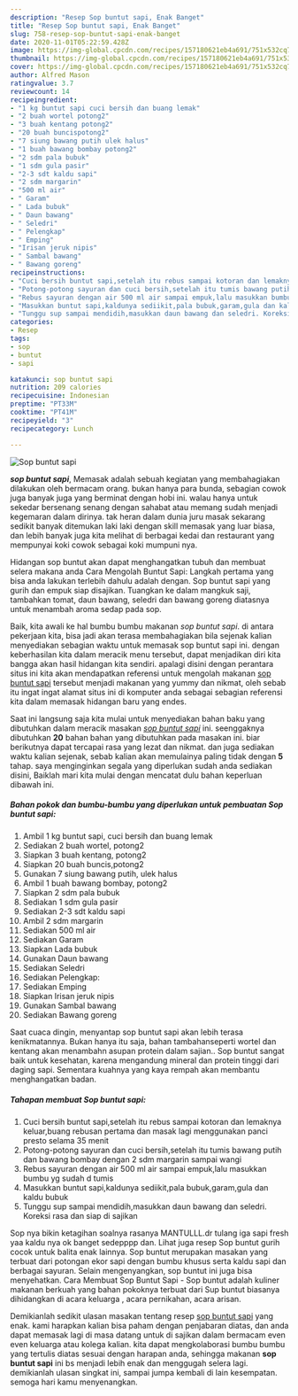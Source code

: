 ```yaml
---
description: "Resep Sop buntut sapi, Enak Banget"
title: "Resep Sop buntut sapi, Enak Banget"
slug: 758-resep-sop-buntut-sapi-enak-banget
date: 2020-11-01T05:22:59.428Z
image: https://img-global.cpcdn.com/recipes/157180621eb4a691/751x532cq70/sop-buntut-sapi-foto-resep-utama.jpg
thumbnail: https://img-global.cpcdn.com/recipes/157180621eb4a691/751x532cq70/sop-buntut-sapi-foto-resep-utama.jpg
cover: https://img-global.cpcdn.com/recipes/157180621eb4a691/751x532cq70/sop-buntut-sapi-foto-resep-utama.jpg
author: Alfred Mason
ratingvalue: 3.7
reviewcount: 14
recipeingredient:
- "1 kg buntut sapi cuci bersih dan buang lemak"
- "2 buah wortel potong2"
- "3 buah kentang potong2"
- "20 buah buncispotong2"
- "7 siung bawang putih ulek halus"
- "1 buah bawang bombay potong2"
- "2 sdm pala bubuk"
- "1 sdm gula pasir"
- "2-3 sdt kaldu sapi"
- "2 sdm margarin"
- "500 ml air"
- " Garam"
- " Lada bubuk"
- " Daun bawang"
- " Seledri"
- " Pelengkap"
- " Emping"
- "Irisan jeruk nipis"
- " Sambal bawang"
- " Bawang goreng"
recipeinstructions:
- "Cuci bersih buntut sapi,setelah itu rebus sampai kotoran dan lemaknya keluar,buang rebusan pertama dan masak lagi menggunakan panci presto selama 35 menit"
- "Potong-potong sayuran dan cuci bersih,setelah itu tumis bawang putih dan bawang bombay dengan 2 sdm margarin sampai wangi"
- "Rebus sayuran dengan air 500 ml air sampai empuk,lalu masukkan bumbu yg sudah d tumis"
- "Masukkan buntut sapi,kaldunya sediikit,pala bubuk,garam,gula dan kaldu bubuk"
- "Tunggu sup sampai mendidih,masukkan daun bawang dan seledri. Koreksi rasa dan siap di sajikan"
categories:
- Resep
tags:
- sop
- buntut
- sapi

katakunci: sop buntut sapi 
nutrition: 209 calories
recipecuisine: Indonesian
preptime: "PT33M"
cooktime: "PT41M"
recipeyield: "3"
recipecategory: Lunch

---
```



![Sop buntut sapi](https://img-global.cpcdn.com/recipes/157180621eb4a691/751x532cq70/sop-buntut-sapi-foto-resep-utama.jpg)

<b><i>sop buntut sapi</i></b>, Memasak adalah sebuah kegiatan yang membahagiakan dilakukan oleh bermacam orang. bukan hanya para bunda, sebagian cowok juga banyak juga yang berminat dengan hobi ini. walau hanya untuk sekedar bersenang senang dengan sahabat atau memang sudah menjadi kegemaran dalam dirinya. tak heran dalam dunia juru masak sekarang sedikit banyak ditemukan laki laki dengan skill memasak yang luar biasa, dan lebih banyak juga kita melihat di berbagai kedai dan restaurant yang mempunyai koki cowok sebagai koki mumpuni nya.

Hidangan sop buntut akan dapat menghangatkan tubuh dan membuat selera makana anda Cara Mengolah Buntut Sapi: Langkah pertama yang bisa anda lakukan terlebih dahulu adalah dengan. Sop buntut sapi yang gurih dan empuk siap disajikan. Tuangkan ke dalam mangkuk saji, tambahkan tomat, daun bawang, seledri dan bawang goreng diatasnya untuk menambah aroma sedap pada sop.

Baik, kita awali ke hal bumbu bumbu makanan <i>sop buntut sapi</i>. di antara pekerjaan kita, bisa jadi akan terasa membahagiakan bila sejenak kalian menyediakan sebagian waktu untuk memasak sop buntut sapi ini. dengan keberhasilan kita dalam meracik menu tersebut, dapat menjadikan diri kita bangga akan hasil hidangan kita sendiri. apalagi disini dengan perantara situs ini kita akan mendapatkan referensi untuk mengolah makanan <u>sop buntut sapi</u> tersebut menjadi makanan yang yummy dan nikmat, oleh sebab itu ingat ingat alamat situs ini di komputer anda sebagai sebagian referensi kita dalam memasak hidangan baru yang endes.


Saat ini langsung saja kita mulai untuk menyediakan bahan baku yang dibutuhkan dalam meracik masakan <u><i>sop buntut sapi</i></u> ini. seenggaknya dibutuhkan <b>20</b> bahan bahan yang dibutuhkan pada masakan ini. biar berikutnya dapat tercapai rasa yang lezat dan nikmat. dan juga sediakan waktu kalian sejenak, sebab kalian akan memulainya paling tidak dengan <b>5</b> tahap. saya menginginkan segala yang diperlukan sudah anda sediakan disini, Baiklah mari kita mulai dengan mencatat dulu bahan keperluan dibawah ini.

<!--inarticleads1-->

##### Bahan pokok dan bumbu-bumbu yang diperlukan untuk pembuatan Sop buntut sapi:

1. Ambil 1 kg buntut sapi, cuci bersih dan buang lemak
1. Sediakan 2 buah wortel, potong2
1. Siapkan 3 buah kentang, potong2
1. Siapkan 20 buah buncis,potong2
1. Gunakan 7 siung bawang putih, ulek halus
1. Ambil 1 buah bawang bombay, potong2
1. Siapkan 2 sdm pala bubuk
1. Sediakan 1 sdm gula pasir
1. Sediakan 2-3 sdt kaldu sapi
1. Ambil 2 sdm margarin
1. Sediakan 500 ml air
1. Sediakan  Garam
1. Siapkan  Lada bubuk
1. Gunakan  Daun bawang
1. Sediakan  Seledri
1. Sediakan  Pelengkap:
1. Sediakan  Emping
1. Siapkan Irisan jeruk nipis
1. Gunakan  Sambal bawang
1. Sediakan  Bawang goreng


Saat cuaca dingin, menyantap sop buntut sapi akan lebih terasa kenikmatannya. Bukan hanya itu saja, bahan tambahanseperti wortel dan kentang akan menambahn asupan protein dalam sajian.. Sop buntut sangat baik untuk kesehatan, karena mengandung mineral dan protein tinggi dari daging sapi. Sementara kuahnya yang kaya rempah akan membantu menghangatkan badan. 

<!--inarticleads2-->

##### Tahapan membuat Sop buntut sapi:

1. Cuci bersih buntut sapi,setelah itu rebus sampai kotoran dan lemaknya keluar,buang rebusan pertama dan masak lagi menggunakan panci presto selama 35 menit
1. Potong-potong sayuran dan cuci bersih,setelah itu tumis bawang putih dan bawang bombay dengan 2 sdm margarin sampai wangi
1. Rebus sayuran dengan air 500 ml air sampai empuk,lalu masukkan bumbu yg sudah d tumis
1. Masukkan buntut sapi,kaldunya sediikit,pala bubuk,garam,gula dan kaldu bubuk
1. Tunggu sup sampai mendidih,masukkan daun bawang dan seledri. Koreksi rasa dan siap di sajikan


Sop nya bikin ketagihan soalnya rasanya MANTULLL.dr tulang iga sapi fresh yaa kaldu nya ok banget sedepppp dan. Lihat juga resep Sop buntut gurih cocok untuk balita enak lainnya. Sop buntut merupakan masakan yang terbuat dari potongan ekor sapi dengan bumbu khusus serta kaldu sapi dan berbagai sayuran. Selain mengenyangkan, sop buntut ini juga bisa menyehatkan. Cara Membuat Sop Buntut Sapi - Sop buntut adalah kuliner makanan berkuah yang bahan pokoknya terbuat dari Sup buntut biasanya dihidangkan di acara keluarga , acara pernikahan, acara arisan. 

Demikianlah sedikit ulasan masakan tentang resep <u>sop buntut sapi</u> yang enak. kami harapkan kalian bisa paham dengan penjabaran diatas, dan anda dapat memasak lagi di masa datang untuk di sajikan dalam bermacam even even keluarga atau kolega kalian. kita dapat mengkolaborasi bumbu bumbu yang tertulis diatas sesuai dengan harapan anda, sehingga makanan <b>sop buntut sapi</b> ini bs menjadi lebih enak dan menggugah selera lagi. demikianlah ulasan singkat ini, sampai jumpa kembali di lain kesempatan. semoga hari kamu menyenangkan.

